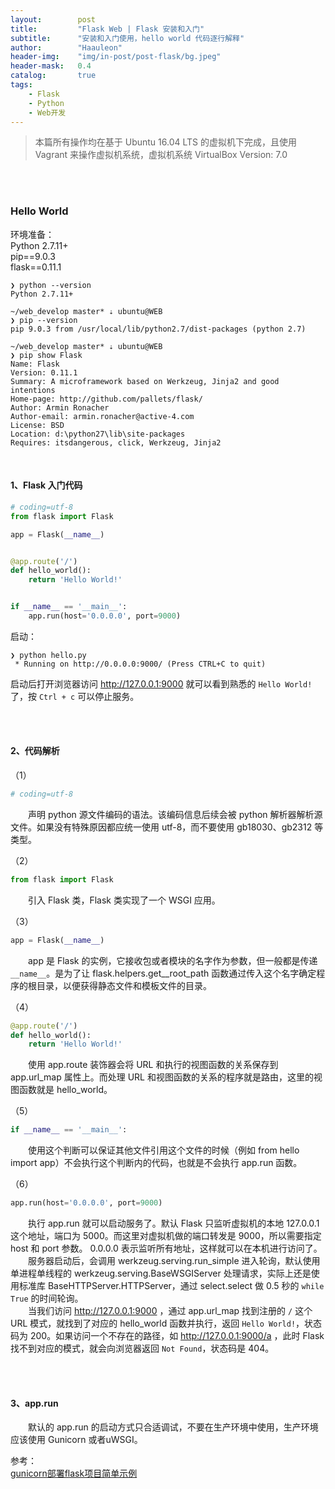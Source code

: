 ```yaml
---
layout:        post
title:         "Flask Web | Flask 安装和入门"
subtitle:      "安装和入门使用，hello world 代码逐行解释"
author:        "Haauleon"
header-img:    "img/in-post/post-flask/bg.jpeg"
header-mask:   0.4
catalog:       true
tags:
    - Flask
    - Python
    - Web开发
---
```


> 本篇所有操作均在基于 Ubuntu 16.04 LTS 的虚拟机下完成，且使用 Vagrant 来操作虚拟机系统，虚拟机系统 VirtualBox Version: 7.0 

<br>
<br>

### Hello World
环境准备：     
Python 2.7.11+      
pip==9.0.3     
flask==0.11.1           

```
❯ python --version
Python 2.7.11+

~/web_develop master* ⇣ ubuntu@WEB
❯ pip --version
pip 9.0.3 from /usr/local/lib/python2.7/dist-packages (python 2.7)

~/web_develop master* ⇣ ubuntu@WEB
❯ pip show Flask
Name: Flask
Version: 0.11.1
Summary: A microframework based on Werkzeug, Jinja2 and good intentions
Home-page: http://github.com/pallets/flask/
Author: Armin Ronacher
Author-email: armin.ronacher@active-4.com
License: BSD
Location: d:\python27\lib\site-packages
Requires: itsdangerous, click, Werkzeug, Jinja2
```

<br>

#### 1、Flask 入门代码    
```python
# coding=utf-8
from flask import Flask

app = Flask(__name__)


@app.route('/')
def hello_world():
    return 'Hello World!'


if __name__ == '__main__':
    app.run(host='0.0.0.0', port=9000)
```

启动：     
```
❯ python hello.py
 * Running on http://0.0.0.0:9000/ (Press CTRL+C to quit)
```

启动后打开浏览器访问 http://127.0.0.1:9000 就可以看到熟悉的 `Hello World!` 了，按 `Ctrl + c` 可以停止服务。     

<br>
<br>

#### 2、代码解析
（1）            
```python
# coding=utf-8
```
&emsp;&emsp;声明 python 源文件编码的语法。该编码信息后续会被 python 解析器解析源文件。如果没有特殊原因都应统一使用 utf-8，而不要使用 gb18030、gb2312 等类型。     

（2）      
```python
from flask import Flask
```
&emsp;&emsp;引入 Flask 类，Flask 类实现了一个 WSGI 应用。       

（3）       
```python
app = Flask(__name__)
```
&emsp;&emsp;app 是 Flask 的实例，它接收包或者模块的名字作为参数，但一般都是传递 `__name__`。是为了让 flask.helpers.get__root_path 函数通过传入这个名字确定程序的根目录，以便获得静态文件和模板文件的目录。       

（4）          
```python
@app.route('/')
def hello_world():
    return 'Hello World!'
```
&emsp;&emsp;使用 app.route 装饰器会将 URL 和执行的视图函数的关系保存到 app.url_map 属性上。而处理 URL 和视图函数的关系的程序就是路由，这里的视图函数就是 hello_world。        

（5）         
```python
if __name__ == '__main__':
```
&emsp;&emsp;使用这个判断可以保证其他文件引用这个文件的时候（例如 from hello import app）不会执行这个判断内的代码，也就是不会执行 app.run 函数。       

（6）    
```python
app.run(host='0.0.0.0', port=9000)
```
&emsp;&emsp;执行 app.run 就可以启动服务了。默认 Flask 只监听虚拟机的本地 127.0.0.1 这个地址，端口为 5000。而这里对虚拟机做的端口转发是 9000，所以需要指定 host 和 port 参数。 0.0.0.0 表示监听所有地址，这样就可以在本机进行访问了。      
&emsp;&emsp;服务器启动后，会调用 werkzeug.serving.run_simple 进入轮询，默认使用单进程单线程的 werkzeug.serving.BaseWSGIServer 处理请求，实际上还是使用标准库 BaseHTTPServer.HTTPServer，通过 select.select 做 0.5 秒的 `while True` 的时间轮询。         
&emsp;&emsp;当我们访问 http://127.0.0.1:9000 ，通过 app.url_map 找到注册的 `/` 这个 URL 模式，就找到了对应的 hello_world 函数并执行，返回 `Hello World!`，状态码为 200。如果访问一个不存在的路径，如 http://127.0.0.1:9000/a ，此时 Flask 找不到对应的模式，就会向浏览器返回 `Not Found`，状态码是 404。     

<br>
<br>

#### 3、app.run
&emsp;&emsp;默认的 app.run 的启动方式只合适调试，不要在生产环境中使用，生产环境应该使用 Gunicorn 或者uWSGI。       

参考：    
[gunicorn部署flask项目简单示例](https://blog.csdn.net/feng_1_ying/article/details/107469379)